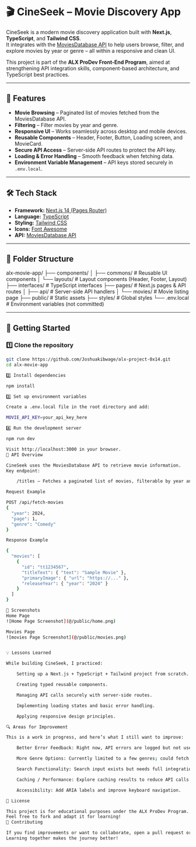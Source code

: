 # 🎬 CineSeek – Movie Discovery App

CineSeek is a modern movie discovery application built with **Next.js**, **TypeScript**, and **Tailwind CSS**.  
It integrates with the [MoviesDatabase API](https://rapidapi.com/SAdrian/api/moviesdatabase/) to help users browse, filter, and explore movies by year or genre – all within a responsive and clean UI.

This project is part of the **ALX ProDev Front-End Program**, aimed at strengthening API integration skills, component-based architecture, and TypeScript best practices.

---

## 📌 Features

- **Movie Browsing** – Paginated list of movies fetched from the MoviesDatabase API.
- **Filtering** – Filter movies by year and genre.
- **Responsive UI** – Works seamlessly across desktop and mobile devices.
- **Reusable Components** – Header, Footer, Button, Loading screen, and MovieCard.
- **Secure API Access** – Server-side API routes to protect the API key.
- **Loading & Error Handling** – Smooth feedback when fetching data.
- **Environment Variable Management** – API keys stored securely in `.env.local`.

---

## 🛠 Tech Stack

- **Framework:** [Next.js 14 (Pages Router)](https://nextjs.org/)
- **Language:** [TypeScript](https://www.typescriptlang.org/)
- **Styling:** [Tailwind CSS](https://tailwindcss.com/)
- **Icons:** [Font Awesome](https://fontawesome.com/)
- **API:** [MoviesDatabase API](https://rapidapi.com/SAdrian/api/moviesdatabase/)

---

## 📂 Folder Structure

alx-movie-app/
├── components/
│ ├── commons/ # Reusable UI components
│ └── layouts/ # Layout components (Header, Footer, Layout)
├── interfaces/ # TypeScript interfaces
├── pages/ # Next.js pages & API routes
│ ├── api/ # Server-side API handlers
│ └── movies/ # Movie listing page
├── public/ # Static assets
├── styles/ # Global styles
└── .env.local # Environment variables (not committed)


---

## 🚀 Getting Started

### 1️⃣ Clone the repository
```bash
git clone https://github.com/Joshuakibwage/alx-project-0x14.git
cd alx-movie-app

2️⃣ Install dependencies

npm install

3️⃣ Set up environment variables

Create a .env.local file in the root directory and add:

MOVIE_API_KEY=your_api_key_here

4️⃣ Run the development server

npm run dev

Visit http://localhost:3000 in your browser.
📡 API Overview

CineSeek uses the MoviesDatabase API to retrieve movie information.
Key endpoint:

    /titles – Fetches a paginated list of movies, filterable by year and genre.

Request Example

POST /api/fetch-movies
{
  "year": 2024,
  "page": 1,
  "genre": "Comedy"
}

Response Example

{
  "movies": [
    {
      "id": "tt1234567",
      "titleText": { "text": "Sample Movie" },
      "primaryImage": { "url": "https://..." },
      "releaseYear": { "year": "2024" }
    }
  ]
}

📱 Screenshots
Home Page
![Home Page Screenshot](@/public/home.png)

Movies Page
![movies Page Screenshot](@/public/movies.png)


💡 Lessons Learned

While building CineSeek, I practiced:

    Setting up a Next.js + TypeScript + Tailwind project from scratch.

    Creating typed reusable components.

    Managing API calls securely with server-side routes.

    Implementing loading states and basic error handling.

    Applying responsive design principles.

🔍 Areas for Improvement

This is a work in progress, and here’s what I still want to improve:

    Better Error Feedback: Right now, API errors are logged but not user-friendly.

    More Genre Options: Currently limited to a few genres; could fetch dynamically from the API.

    Search Functionality: Search input exists but needs full integration with API filtering.

    Caching / Performance: Explore caching results to reduce API calls and improve speed.

    Accessibility: Add ARIA labels and improve keyboard navigation.

📜 License

This project is for educational purposes under the ALX ProDev Program.
Feel free to fork and adapt it for learning!
🤝 Contributing

If you find improvements or want to collaborate, open a pull request or issue.
Learning together makes the journey better!